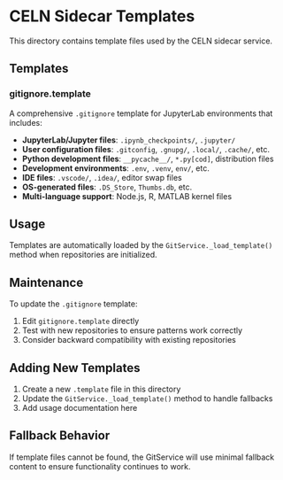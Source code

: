# CELN Sidecar Templates

This directory contains template files used by the CELN sidecar service.

## Templates

### gitignore.template

A comprehensive `.gitignore` template for JupyterLab environments that includes:

- **JupyterLab/Jupyter files**: `.ipynb_checkpoints/`, `.jupyter/`
- **User configuration files**: `.gitconfig`, `.gnupg/`, `.local/`, `.cache/`, etc.
- **Python development files**: `__pycache__/`, `*.py[cod]`, distribution files
- **Development environments**: `.env`, `.venv`, `env/`, etc.
- **IDE files**: `.vscode/`, `.idea/`, editor swap files
- **OS-generated files**: `.DS_Store`, `Thumbs.db`, etc.
- **Multi-language support**: Node.js, R, MATLAB kernel files

## Usage

Templates are automatically loaded by the `GitService._load_template()` method when repositories are initialized.

## Maintenance

To update the `.gitignore` template:

1. Edit `gitignore.template` directly
2. Test with new repositories to ensure patterns work correctly
3. Consider backward compatibility with existing repositories

## Adding New Templates

1. Create a new `.template` file in this directory
2. Update the `GitService._load_template()` method to handle fallbacks
3. Add usage documentation here

## Fallback Behavior

If template files cannot be found, the GitService will use minimal fallback content to ensure functionality continues to work.

